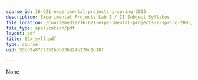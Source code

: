 ```yaml
---
course_id: 16-621-experimental-projects-i-spring-2003
description: Experimental Projects Lab I / II Subject Syllabus
file_location: /coursemedia/16-621-experimental-projects-i-spring-2003/55bb9a8777352bdb636d24b276c1d18f_62x_syll.pdf
file_type: application/pdf
layout: pdf
title: 62x_syll.pdf
type: course
uid: 55bb9a8777352bdb636d24b276c1d18f

---
```

None